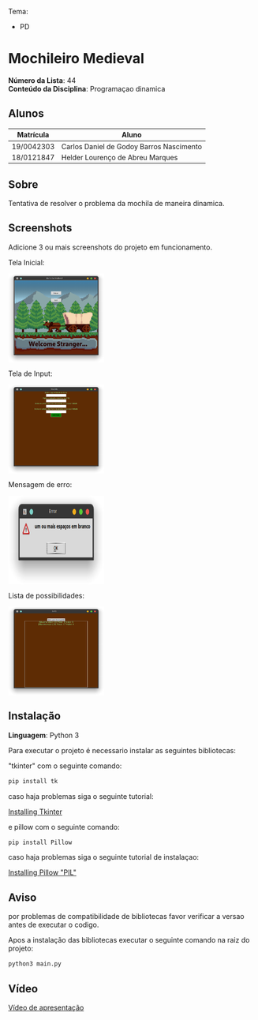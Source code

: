 Tema:
 - PD

# Mochileiro Medieval

**Número da Lista**: 44<br>
**Conteúdo da Disciplina**: Programaçao dinamica<br>

## Alunos
|Matrícula | Aluno |
| -- | -- |
| 19/0042303  |  Carlos Daniel de Godoy Barros Nascimento |
| 18/0121847  |  Helder Lourenço de Abreu Marques |

## Sobre 
Tentativa de resolver o problema da mochila de maneira dinamica. 

## Screenshots
Adicione 3 ou mais screenshots do projeto em funcionamento.
<p>Tela Inicial:<p>
<div>
  <img align="center" alt="png" width="194em" height="180em" src="/Screenshot_20230709_233524.png"/>
</div>

<p>Tela de Input:<p>
<div>
  <img align="center" alt="png" width="194em" height="180em" src="/Screenshot_20230709_233618.png"/>
</div>

<p>Mensagem de erro:<p>
<div>
  <img align="center" alt="png" width="194em" height="180em" src="/Screenshot_20230709_233648.png"/>
</div>

<p>Lista de possibilidades:<p>
<div>
  <img align="center" alt="png" width="194em" height="180em" src="/Screenshot_20230709_233729.png"/>
</div>

## Instalação 
**Linguagem**: Python 3<br>

Para executar o projeto é necessario instalar as seguintes bibliotecas:

"tkinter" com o seguinte comando:

```bash 
pip install tk
```
caso haja problemas siga o seguinte tutorial:

<a href="https://www.tutorialspoint.com/how-to-install-tkinter-in-python" target=_blank>Installing Tkinter</a></h3>

e pillow com o seguinte comando:

```bash 
pip install Pillow
```
caso haja problemas siga o seguinte tutorial de instalaçao:

<a href="https://blog.finxter.com/python-install-pil/" target=_blank>Installing Pillow "PIL"</a></h3>
## Aviso

<p>por problemas de compatibilidade de bibliotecas favor verificar a versao antes de executar o codigo.

Apos a instalação das bibliotecas executar o seguinte comando na raiz do projeto:

```bash 
python3 main.py
```
## Vídeo
[Vídeo de apresentação](./Vídeo/Dupla%2044.mp4)






